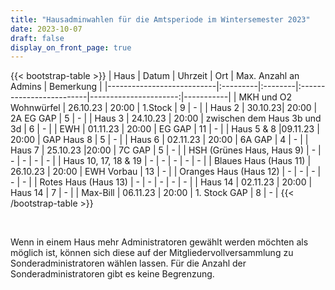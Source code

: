 ```yaml
---
title: "Hausadminwahlen für die Amtsperiode im Wintersemester 2023"
date: 2023-10-07
draft: false
display_on_front_page: true
---
```


{{< bootstrap-table >}}
| Haus                      | Datum    | Uhrzeit | Ort                      | Max. Anzahl an Admins | Bemerkung |
|---------------------------|:---------|:--------|:-------------------------|----------------------:|-----------|
| MKH und O2 Wohnwürfel     | 26.10.23 | 20:00   | 1.Stock         | 9                     |     -      |
| Haus 2                    | 30.10.23| 20:00 | 2A EG GAP    | 5                     |   -        |
| Haus 3                    | 24.10.23 | 20:00   | zwischen dem Haus 3b und 3d | 6                   |   -        |
| EWH                       | 01.11.23             | 20:00        | EG GAP                                | 11                    |    -       |
| Haus 5 & 8              |09.11.23               | 20:00         | GAP Haus 8                                  | 5                     |     -      |
| Haus 6                    | 02.11.23      |  20:00     |     6A  GAP                                | 4                     |    -       |
| Haus 7                    | 25.10.23           |20:00         |     7C GAP                              | 5                     |    -       |
| HSH (Grünes Haus, Haus 9) |   -       |    -     |           -               |          -             |     -      |
| Haus 10, 17, 18 & 19      |  -     |    -      |              -                               | -                    |    -       |
| Blaues Haus (Haus 11)     | 26.10.23   |   20:00 |   EWH Vorbau  |  13                 |      -     |
| Oranges Haus (Haus 12)    |  -        |     -    |          -                |             -          |     -      |
| Rotes Haus (Haus 13)      |    -      |    -     |             -             |            -           |      -     |
| Haus 14                   |  02.11.23  |  20:00       |   Haus 14                                    | 7                    |    -       |
| Max-Bill                  |     06.11.23      |     20:00      |  1. Stock GAP                                         | 8                     |      -     |
{{< /bootstrap-table >}}

&nbsp;

Wenn in einem Haus mehr Administratoren gewählt werden möchten als möglich ist, können sich diese auf der
Mitgliedervollversammlung zu Sonderadministratoren wählen lassen. Für die Anzahl der Sonderadministratoren gibt es keine
Begrenzung.
